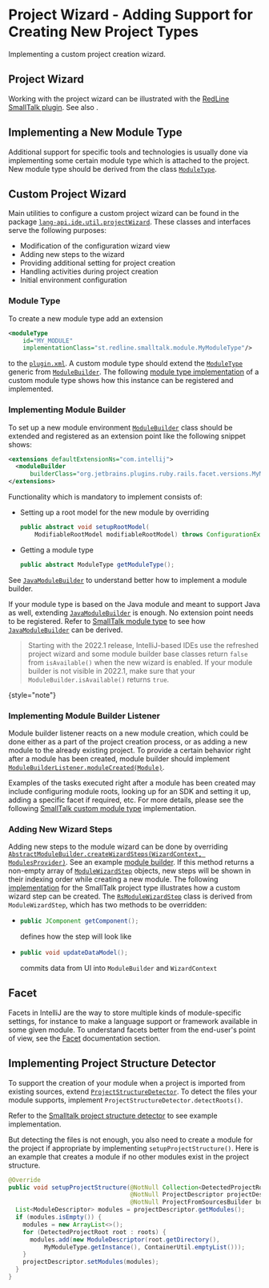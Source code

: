 <!-- Copyright 2000-2023 JetBrains s.r.o. and contributors. Use of this source code is governed by the Apache 2.0 license. -->

# Project Wizard - Adding Support for Creating New Project Types

<link-summary>Implementing a custom project creation wizard.</link-summary>

## Project Wizard

Working with the project wizard can be illustrated with the [RedLine SmallTalk plugin](https://github.com/bulenkov/RedlineSmalltalk). See also [](intro_project_wizard.md).

## Implementing a New Module Type

Additional support for specific tools and technologies is usually done via implementing some certain module type which is attached to the project.
New module type should be derived from the class [`ModuleType`](%gh-ic%/platform/lang-core/src/com/intellij/openapi/module/ModuleType.java).

## Custom Project Wizard

Main utilities to configure a custom project wizard can be found in the package [`lang-api.ide.util.projectWizard`](%gh-ic%/platform/lang-api/src/com/intellij/ide/util/projectWizard).
These classes and interfaces serve the following purposes:

* Modification of the configuration wizard view
* Adding new steps to the wizard
* Providing additional setting for project creation
* Handling activities during project creation
* Initial environment configuration

### Module Type

To create a new module type add an extension

```xml
<moduleType
    id="MY_MODULE"
    implementationClass="st.redline.smalltalk.module.MyModuleType"/>
```

to the [`plugin.xml`](https://github.com/bulenkov/RedlineSmalltalk/blob/master/resources/META-INF/plugin.xml).
A custom module type should extend the [`ModuleType`](%gh-ic%/platform/lang-core/src/com/intellij/openapi/module/ModuleType.java) generic from [`ModuleBuilder`](%gh-ic%/platform/lang-core/src/com/intellij/ide/util/projectWizard/ModuleBuilder.java).
The following [module type implementation](https://github.com/bulenkov/RedlineSmalltalk/blob/master/src/st/redline/smalltalk/module/RsModuleType.java) of a custom module type shows how this instance can be registered and implemented.

### Implementing Module Builder

To set up a new module environment [`ModuleBuilder`](%gh-ic%/platform/lang-core/src/com/intellij/ide/util/projectWizard/ModuleBuilder.java) class should be extended and registered as an extension point like the following snippet shows:

```xml
<extensions defaultExtensionNs="com.intellij">
  <moduleBuilder
      builderClass="org.jetbrains.plugins.ruby.rails.facet.versions.MyModuleBuilder"/>
</extensions>
```

Functionality which is mandatory to implement consists of:

* Setting up a root model for the new module by overriding
  ```java
  public abstract void setupRootModel(
      ModifiableRootModel modifiableRootModel) throws ConfigurationException;
  ```
* Getting a module type
  ```java
  public abstract ModuleType getModuleType();
  ```

See [`JavaModuleBuilder`](%gh-ic%/java/openapi/src/com/intellij/ide/util/projectWizard/JavaModuleBuilder.java) to understand better how to implement a module builder.

If your module type is based on the Java module and meant to support Java as well, extending [`JavaModuleBuilder`](%gh-ic%/java/openapi/src/com/intellij/ide/util/projectWizard/JavaModuleBuilder.java) is enough.
No extension point needs to be registered.
Refer to [SmallTalk module type](https://github.com/bulenkov/RedlineSmalltalk/blob/master/src/st/redline/smalltalk/module/RsModuleType.java) to see how [`JavaModuleBuilder`](%gh-ic%/java/openapi/src/com/intellij/ide/util/projectWizard/JavaModuleBuilder.java) can be derived.

> Starting with the 2022.1 release, IntelliJ-based IDEs use the refreshed project wizard and some module builder base classes return `false` from `isAvailable()` when the new wizard is enabled.
> If your module builder is not visible in 2022.1, make sure that your `ModuleBuilder.isAvailable()` returns `true`.
>
{style="note"}

### Implementing Module Builder Listener

Module builder listener reacts on a new module creation, which could be done either as a part of the project creation process, or as adding a new module to the already existing project.
To provide a certain behavior right after a module has been created, module builder should implement [`ModuleBuilderListener.moduleCreated(Module)`](%gh-ic%/platform/lang-core/src/com/intellij/ide/util/projectWizard/ModuleBuilderListener.java).

Examples of the tasks executed right after a module has been created may include configuring module roots, looking up for an SDK and setting it up, adding a specific facet if required, etc.
For more details, please see the following [SmallTalk custom module type](https://github.com/bulenkov/RedlineSmalltalk/blob/master/src/st/redline/smalltalk/module/RsModuleType.java) implementation.

### Adding New Wizard Steps

Adding new steps to the module wizard can be done by overriding [`AbstractModuleBuilder.createWizardSteps(WizardContext, ModulesProvider)`](%gh-ic%/platform/lang-core/src/com/intellij/ide/util/projectWizard/AbstractModuleBuilder.java).
See an example [module builder](https://github.com/bulenkov/RedlineSmalltalk/blob/master/src/st/redline/smalltalk/module/RsModuleBuilder.java).
If this method returns a non-empty array of [`ModuleWizardStep`](%gh-ic%/platform/lang-core/src/com/intellij/ide/util/projectWizard/ModuleWizardStep.java) objects, new steps will be shown in their indexing order while creating a new module.
The following [implementation](https://github.com/bulenkov/RedlineSmalltalk/blob/master/src/st/redline/smalltalk/module/RsModuleWizardStep.java) for the SmallTalk project type illustrates how a custom wizard step can be created.
The [`RsModuleWizardStep`](https://github.com/bulenkov/RedlineSmalltalk/blob/master/src/st/redline/smalltalk/module/RsModuleWizardStep.java) class is derived from `ModuleWizardStep`, which has two methods to be overridden:

* ```java
  public JComponent getComponent();
  ```
  defines how the step will look like
* ```java
  public void updateDataModel();
  ```
  commits data from UI into `ModuleBuilder` and `WizardContext`

## Facet

Facets in IntelliJ are the way to store multiple kinds of module-specific settings, for instance to make a language support or framework available in some given module.
To understand facets better from the end-user's point of view, see the [Facet](facet.md) documentation section.

## Implementing Project Structure Detector

To support the creation of your module when a project is imported from existing sources, extend [`ProjectStructureDetector`](%gh-ic%/java/idea-ui/src/com/intellij/ide/util/projectWizard/importSources/ProjectStructureDetector.java).
To detect the files your module supports, implement `ProjectStructureDetector.detectRoots()`.

Refer to the [Smalltalk project structure detector](https://github.com/bulenkov/RedlineSmalltalk/blob/master/src/st/redline/smalltalk/module/RsProjectStructureDetector.java) to see example implementation.

But detecting the files is not enough, you also need to create a module for the project if appropriate by implementing `setupProjectStructure()`.
Here is an example that creates a module if no other modules exist in the project structure.

```java
@Override
public void setupProjectStructure(@NotNull Collection<DetectedProjectRoot> roots,
                                  @NotNull ProjectDescriptor projectDescriptor,
                                  @NotNull ProjectFromSourcesBuilder builder) {
  List<ModuleDescriptor> modules = projectDescriptor.getModules();
  if (modules.isEmpty()) {
    modules = new ArrayList<>();
    for (DetectedProjectRoot root : roots) {
      modules.add(new ModuleDescriptor(root.getDirectory(),
          MyModuleType.getInstance(), ContainerUtil.emptyList()));
    }
    projectDescriptor.setModules(modules);
  }
}
```
